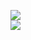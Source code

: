 [![](https://img.shields.io/badge/Made%20With-Github%20Spray-lightgrey.svg?style=for-the-badge&logo=github)](https://github.com/Annihil/github-spray#565)  
[![](https://i.imgur.com/2DrTn0Z.gif)](https://github.com/Annihil/github-spray)